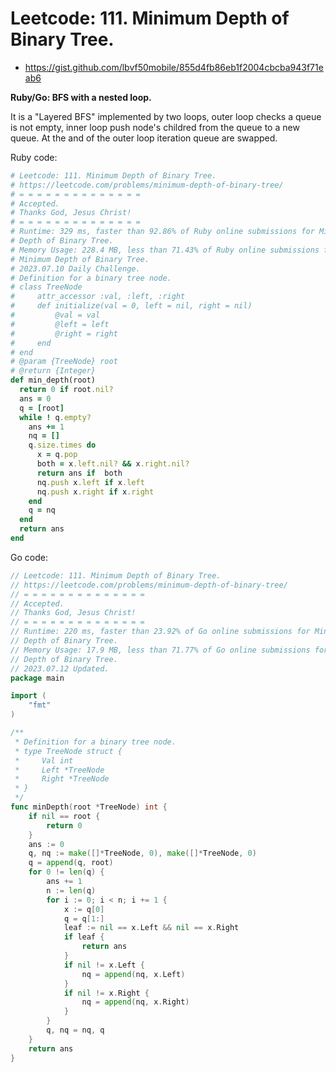 # Leetcode: 111. Minimum Depth of Binary Tree.

- https://gist.github.com/lbvf50mobile/855d4fb86eb1f2004cbcba943f71eab6

**Ruby/Go: BFS with a nested loop.**

It is a "Layered BFS" implemented by two loops, outer loop checks a queue is not
empty, inner loop push node's childred from the queue to a new queue. At the and
of the outer loop iteration queue are swapped.


Ruby code:
```Ruby
# Leetcode: 111. Minimum Depth of Binary Tree.
# https://leetcode.com/problems/minimum-depth-of-binary-tree/
# = = = = = = = = = = = = = =
# Accepted.
# Thanks God, Jesus Christ!
# = = = = = = = = = = = = = =
# Runtime: 329 ms, faster than 92.86% of Ruby online submissions for Minimum
# Depth of Binary Tree.
# Memory Usage: 228.4 MB, less than 71.43% of Ruby online submissions for
# Minimum Depth of Binary Tree.
# 2023.07.10 Daily Challenge.
# Definition for a binary tree node.
# class TreeNode
#     attr_accessor :val, :left, :right
#     def initialize(val = 0, left = nil, right = nil)
#         @val = val
#         @left = left
#         @right = right
#     end
# end
# @param {TreeNode} root
# @return {Integer}
def min_depth(root)
  return 0 if root.nil?
  ans = 0
  q = [root]
  while ! q.empty?
    ans += 1
    nq = []
    q.size.times do
      x = q.pop
      both = x.left.nil? && x.right.nil?
      return ans if  both
      nq.push x.left if x.left
      nq.push x.right if x.right
    end
    q = nq
  end
  return ans
end
```
Go code:
```Go
// Leetcode: 111. Minimum Depth of Binary Tree.
// https://leetcode.com/problems/minimum-depth-of-binary-tree/
// = = = = = = = = = = = = = =
// Accepted.
// Thanks God, Jesus Christ!
// = = = = = = = = = = = = = =
// Runtime: 220 ms, faster than 23.92% of Go online submissions for Minimum
// Depth of Binary Tree.
// Memory Usage: 17.9 MB, less than 71.77% of Go online submissions for Minimum
// Depth of Binary Tree.
// 2023.07.12 Updated.
package main

import (
	"fmt"
)

/**
 * Definition for a binary tree node.
 * type TreeNode struct {
 *     Val int
 *     Left *TreeNode
 *     Right *TreeNode
 * }
 */
func minDepth(root *TreeNode) int {
	if nil == root {
		return 0
	}
	ans := 0
	q, nq := make([]*TreeNode, 0), make([]*TreeNode, 0)
	q = append(q, root)
	for 0 != len(q) {
		ans += 1
		n := len(q)
		for i := 0; i < n; i += 1 {
			x := q[0]
			q = q[1:]
			leaf := nil == x.Left && nil == x.Right
			if leaf {
				return ans
			}
			if nil != x.Left {
				nq = append(nq, x.Left)
			}
			if nil != x.Right {
				nq = append(nq, x.Right)
			}
		}
		q, nq = nq, q
	}
	return ans
}
```
